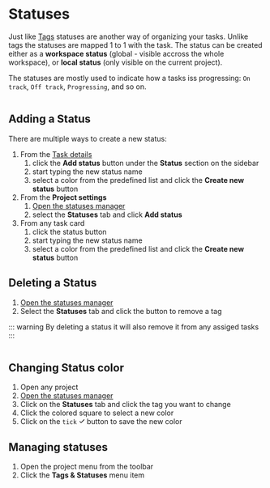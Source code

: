 # Statuses

Just like [Tags](./tags.md) statuses are another way of organizing your tasks. Unlike tags the statuses are mapped 1 to 1 with the task. The status can be created either as a **workspace status** (global - visible accross the whole workspace), or **local status** (only visible on the current project).

The statuses are mostly used to indicate how a tasks iss progressing: `On track`, `Off track`, `Progressing`, and so on.

<img :src="$withBase('/assets/img/projects/statuses-dialog.png')">

## Adding a Status

There are multiple ways to create a new status:

1. From the [Task details](./task-details.md)
    1. click the **Add status** button under the **Status** section on the sidebar
    2. start typing the new status name
    3. select a color from the predefined list and click the **Create new status** button
2. From the **Project settings**
    1. [Open the statuses manager](#managing-statuses)
    2. select the **Statuses** tab and click **Add status**
3. From any task card
    1. click the status button
    2. start typing the new status name
    3. select a color from the predefined list and click the **Create new status** button

## Deleting a Status

1. [Open the statuses manager](#managing-statuses)
2. Select the **Statuses** tab and click the button to remove a tag

::: warning
By deleting a status it will also remove it from any assiged tasks
:::

<img :src="$withBase('/assets/img/projects/statuses-delete.png')">

## Changing Status color

1. Open any project
2. [Open the statuses manager](#managing-statuses)
3. Click on the **Statuses** tab and click the tag you want to change
4. Click the colored square to select a new color
5. Click on the `tick` <svg xmlns="http://www.w3.org/2000/svg" width="12" height="12" viewBox="0 0 20 20"><path fill-rule="evenodd" clip-rule="evenodd" d="M17,4c-0.28,0-0.53,0.11-0.71,0.29L7,13.59l-3.29-3.29C3.53,10.11,3.28,10,3,10 c-0.55,0-1,0.45-1,1c0,0.28,0.11,0.53,0.29,0.71l4,4C6.47,15.89,6.72,16,7,16s0.53-0.11,0.71-0.29l10-10C17.89,5.53,18,5.28,18,5 C18,4.45,17.55,4,17,4z"/></svg> button to save the new color 

## Managing statuses

1. Open the project menu from the toolbar
2. Click the **Tags & Statuses** menu item

<img :src="$withBase('/assets/img/projects/tags-status-menu.png')">
<br />
<br />
<img :src="$withBase('/assets/img/projects/statuses-dialog.png')">